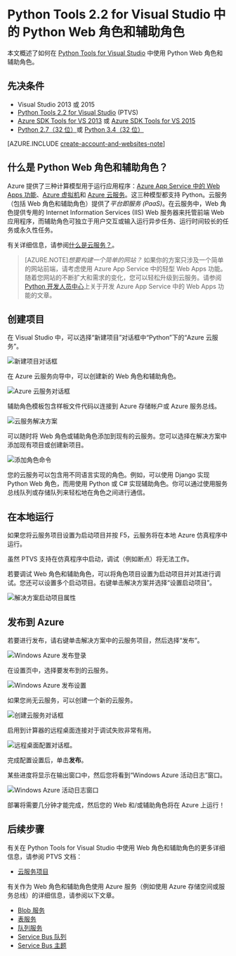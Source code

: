 <properties
	pageTitle="Python Tools 2.2 for Visual Studio 中的 Python Web 角色和辅助角色 | Windows Azure"
	description="有关使用 Python Tools for Visual Studio 来创建包括 Web 角色和辅助角色的 Azure 云服务的概述。"
	services=""
	documentationCenter="python"
	authors="huguesv"
	manager="wpickett"
	editor=""/>

<tags
	ms.service="cloud-services"
	ms.date="08/30/2015"
	wacn.date="12/17/2015"/>




# Python Tools 2.2 for Visual Studio 中的 Python Web 角色和辅助角色

本文概述了如何在 [Python Tools for Visual Studio][] 中使用 Python Web 角色和辅助角色。

## 先决条件

 - Visual Studio 2013 或 2015
 - [Python Tools 2.2 for Visual Studio][] (PTVS)
 - [Azure SDK Tools for VS 2013][] 或 [Azure SDK Tools for VS 2015][]
 - [Python 2.7（32 位）][]或 [Python 3.4（32 位）][]

[AZURE.INCLUDE [create-account-and-websites-note](../includes/create-account-and-websites-note.md)]

## 什么是 Python Web 角色和辅助角色？

Azure 提供了三种计算模型用于运行应用程序：[Azure App Service 中的 Web Apps 功能][execution model-web sites]、[Azure 虚拟机][execution model-vms]和 [Azure 云服务][execution model-cloud services]。这三种模型都支持 Python。云服务（包括 Web 角色和辅助角色）提供了*平台即服务 (PaaS)*。在云服务中，Web 角色提供专用的 Internet Information Services (IIS) Web 服务器来托管前端 Web 应用程序，而辅助角色可独立于用户交互或输入运行异步任务、运行时间较长的任务或永久性任务。

有关详细信息，请参阅[什么是云服务？]。

> [AZURE.NOTE]*想要构建一个简单的网站？* 如果你的方案只涉及一个简单的网站前端，请考虑使用 Azure App Service 中的轻型 Web Apps 功能。随着您网站的不断扩大和需求的变化，您可以轻松升级到云服务。请参阅 <a href="/develop/python/">Python 开发人员中心</a>上关于开发 Azure App Service 中的 Web Apps 功能的文章。<br />


## 创建项目

在 Visual Studio 中，可以选择“新建项目”对话框中“Python”下的“Azure 云服务”。

![新建项目对话框](./media/cloud-services-python-ptvs/new-project-cloud-service.png)

在 Azure 云服务向导中，可以创建新的 Web 角色和辅助角色。

![Azure 云服务对话框](./media/cloud-services-python-ptvs/new-service-wizard.png)

辅助角色模板包含样板文件代码以连接到 Azure 存储帐户或 Azure 服务总线。

![云服务解决方案](./media/cloud-services-python-ptvs/worker.png)

可以随时将 Web 角色或辅助角色添加到现有的云服务。您可以选择在解决方案中添加现有项目或创建新项目。

![添加角色命令](./media/cloud-services-python-ptvs/add-new-or-existing-role.png)

您的云服务可以包含用不同语言实现的角色。例如，可以使用 Django 实现 Python Web 角色，而用使用 Python 或 C# 实现辅助角色。你可以通过使用服务总线队列或存储队列来轻松地在角色之间进行通信。

## 在本地运行

如果您将云服务项目设置为启动项目并按 F5，云服务将在本地 Azure 仿真程序中运行。

虽然 PTVS 支持在仿真程序中启动，调试（例如断点）将无法工作。

若要调试 Web 角色和辅助角色，可以将角色项目设置为启动项目并对其进行调试。您还可以设置多个启动项目。右键单击解决方案并选择“设置启动项目”。

![解决方案启动项目属性](./media/cloud-services-python-ptvs/startup.png)

## 发布到 Azure

若要进行发布，请右键单击解决方案中的云服务项目，然后选择“发布”。

![Windows Azure 发布登录](./media/cloud-services-python-ptvs/publish-sign-in.png)

在设置页中，选择要发布到的云服务。

![Windows Azure 发布设置](./media/cloud-services-python-ptvs/publish-settings.png)

如果您尚无云服务，可以创建一个新的云服务。

![创建云服务对话框](./media/cloud-services-python-ptvs/publish-create-cloud-service.png)

启用到计算器的远程桌面连接对于调试失败非常有用。

![远程桌面配置对话框。](./media/cloud-services-python-ptvs/publish-remote-desktop-configuration.png)

完成配置设置后，单击**发布**。

某些进度将显示在输出窗口中，然后您将看到“Windows Azure 活动日志”窗口。

![Windows Azure 活动日志窗口](./media/cloud-services-python-ptvs/publish-activity-log.png)

部署将需要几分钟才能完成，然后您的 Web 和/或辅助角色将在 Azure 上运行！

## 后续步骤

有关在 Python Tools for Visual Studio 中使用 Web 角色和辅助角色的更多详细信息，请参阅 PTVS 文档：

- [云服务项目][]

有关作为 Web 角色和辅助角色使用 Azure 服务（例如使用 Azure 存储空间或服务总线）的详细信息，请参阅以下文章。

- [Blob 服务][]
- [表服务][]
- [队列服务][]
- [Service Bus 队列][]
- [Service Bus 主题][]


<!--Link references-->

[什么是云服务？]: /documentation/articles/cloud-services-what-is
[execution model-web sites]: /documentation/articles/fundamentals-application-models/#WebSites
[execution model-vms]: /documentation/articles/fundamentals-application-models/#VMachine
[execution model-cloud services]: /documentation/articles/fundamentals-application-models/#CloudServices
[Python Developer Center]: /develop/python/

[Blob 服务]: /documentation/articles/storage-python-how-to-use-blob-storage
[队列服务]: /documentation/articles/storage-python-how-to-use-queue-storage
[表服务]: /documentation/articles/storage-python-how-to-use-table-storage
[Service Bus 队列]: /documentation/articles/service-bus-python-how-to-use-queues
[Service Bus 主题]: /documentation/articles/service-bus-python-how-to-use-topics-subscriptions


<!--External Link references-->

[Python Tools for Visual Studio]: http://aka.ms/ptvs
[Python Tools for Visual Studio Documentation]: http://aka.ms/ptvsdocs
[云服务项目]: http://go.microsoft.com/fwlink/?LinkId=624028
[Python Tools 2.2 for Visual Studio]: http://go.microsoft.com/fwlink/?LinkID=624025
[Azure SDK Tools for VS 2013]: http://go.microsoft.com/fwlink/?LinkId=323510
[Azure SDK Tools for VS 2015]: http://go.microsoft.com/fwlink/?LinkId=518003
[Python 2.7（32 位）]: http://go.microsoft.com/fwlink/?LinkId=517190
[Python 3.4（32 位）]: http://go.microsoft.com/fwlink/?LinkId=517191

<!---HONumber=Mooncake_1207_2015-->
